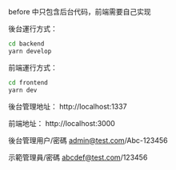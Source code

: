 before 中只包含后台代码，前端需要自己实现

後台運行方式：
```bash
cd backend
yarn develop
```

前端運行方式：
```bash
cd frontend
yarn dev
```

後台管理地址：
http://localhost:1337

前端地址：
http://localhost:3000

後台管理用户/密碼
admin@test.com/Abc-123456

示範管理員/密碼
abcdef@test.com/123456
